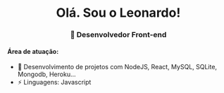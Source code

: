 <h1 align="center"> Olá. Sou o Leonardo! </h1>
<h3 align="center">🚀 Desenvolvedor Front-end</h3>

#### Área de atuação:
- 🌱 Desenvolvimento de projetos com NodeJS, React, MySQL, SQLite, Mongodb, Heroku...
- ⚡ Linguagens: Javascript

